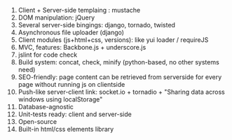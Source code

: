 1. Client + Server-side templaing : mustache
2. DOM manipulation: jQuery
3. Several server-side bingings: django, tornado, twisted
4. Asynchronous file uploader (django)
5. Client modules (js+html+css, versions): like yui loader / requireJS
6. MVC, features: Backbone.js + underscore.js
7. jslint for code check
8. Build system: concat, check, minify (python-based, no other systems need)
9. SEO-friendly: page content can be retrieved from serverside for every page without running js on clientside
10. Push-like server-client link: socket.io + tornadio + "Sharing data across windows using localStorage"
11. Database-agnostic
12. Unit-tests ready: client and server-side
13. Open-source
14. Built-in html/css elements library
